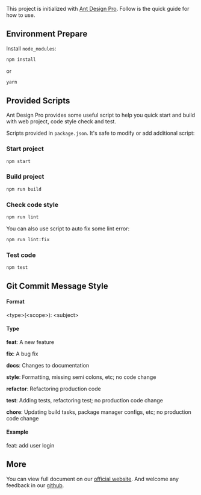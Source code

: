 

This project is initialized with [Ant Design Pro](https://pro.ant.design). Follow is the quick guide for how to use.

## Environment Prepare

Install `node_modules`:

```bash
npm install
```

or

```bash
yarn
```

## Provided Scripts

Ant Design Pro provides some useful script to help you quick start and build with web project, code style check and test.

Scripts provided in `package.json`. It's safe to modify or add additional script:

### Start project

```bash
npm start
```

### Build project

```bash
npm run build
```

### Check code style

```bash
npm run lint
```

You can also use script to auto fix some lint error:

```bash
npm run lint:fix
```

### Test code

```bash
npm test
```

## Git Commit Message Style

#### Format

\<type>(\<scope>): \<subject>

#### Type

**feat**: A new feature

**fix**: A bug fix

**docs**: Changes to documentation

**style**: Formatting, missing semi colons, etc; no code change

**refactor**: Refactoring production code

**test**: Adding tests, refactoring test; no production code change

**chore**: Updating build tasks, package manager configs, etc; no production code change

#### Example

feat: add user login

## More

You can view full document on our [official website](https://pro.ant.design). And welcome any feedback in our [github](https://github.com/ant-design/ant-design-pro).
